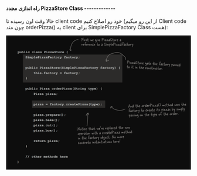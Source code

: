 #### راه اندازی مجدد PizzaStore Class -------------

حالا وقت اون رسیده تا client code خود رو اصلاح کنیم (از این رو میگیم Client code چون متد orderPizza() یه client برای SimplePizzaFactory Class هست):

![](./Images/Pasted%20image%2020240628125440.png)

